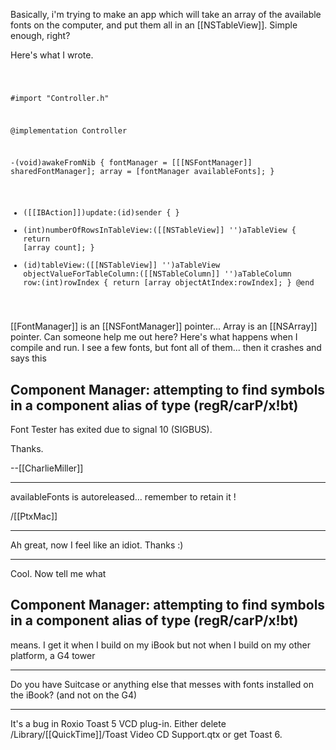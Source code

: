 Basically, i'm trying to make an app which will take an array of the available fonts on the computer, and put them all in an [[NSTableView]].  Simple enough, right?

Here's what I wrote.

<code>

#import "Controller.h"

@implementation Controller

-(void)awakeFromNib
{
    fontManager = [[[NSFontManager]] sharedFontManager];
    array = [fontManager availableFonts];
}
- ([[IBAction]])update:(id)sender
{
}
- (int)numberOfRowsInTableView:([[NSTableView]] '')aTableView
{
    return [array count];
}
- (id)tableView:([[NSTableView]] '')aTableView objectValueForTableColumn:([[NSTableColumn]] '')aTableColumn row:(int)rowIndex
{
    return [array objectAtIndex:rowIndex];
}
@end

</code>

[[FontManager]] is an [[NSFontManager]] pointer... Array is an [[NSArray]] pointer.  Can someone help me out here?  Here's what happens when I compile and run.  I see a few fonts, but font all of them... then it crashes and says this 

## Component Manager: attempting to find symbols in a component alias of type (regR/carP/x!bt)

Font Tester has exited due to signal 10 (SIGBUS).

Thanks.

--[[CharlieMiller]]

----

availableFonts is autoreleased... remember to retain it !

/[[PtxMac]]

----

Ah great, now I feel like an idiot.  Thanks :)

----

Cool. Now tell me what 

## Component Manager: attempting to find symbols in a component alias of type (regR/carP/x!bt) 

means. I get it when I build on my iBook but not when I build on my other platform, a G4 tower

----

Do you have Suitcase or anything else that messes with fonts installed on the iBook? (and not on the G4)

----

It's a bug in Roxio Toast 5 VCD plug-in. Either delete /Library/[[QuickTime]]/Toast Video CD Support.qtx or get Toast 6.